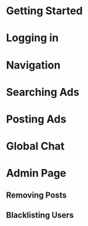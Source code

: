 # Getting Started

# Logging in

# Navigation

# Searching Ads

# Posting Ads

# Global Chat

# Admin Page

## Removing Posts

## Blacklisting Users
